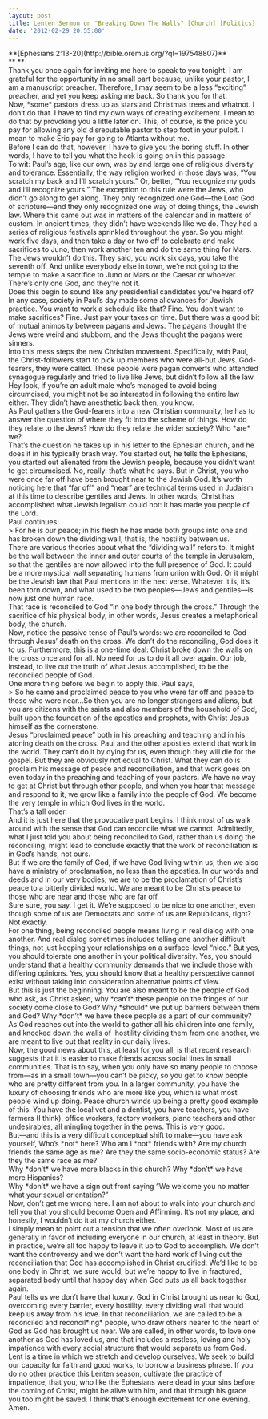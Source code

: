 ```yaml
---
layout: post
title: Lenten Sermon on "Breaking Down The Walls" [Church] [Politics]
date: '2012-02-29 20:55:00'
---
```



<div><span></span></div><div><span>**[Ephesians 2:13-20](http://bible.oremus.org/?ql=197548807)**</span></div><div><span>**  
**</span></div><div><span>Thank you once again for inviting me here to speak to you tonight. I am grateful for the opportunity in no small part because, unlike your pastor, I am a manuscript preacher. Therefore, I may seem to be a less “exciting” preacher, and yet you keep asking me back. So thank you for that.</span>  
<span>  
</span></div><div><span></span></div><div><span>Now, *some* pastors dress up as stars and Christmas trees and whatnot. I don’t do that. I have to find my own ways of creating excitement. I mean to do that by provoking you a little later on. This, of course, is the price you pay for allowing any old disreputable pastor to step foot in your pulpit. I mean to make Eric pay for going to Atlanta without me.</span>  
<span>  
</span></div><div><span></span></div><div><span>Before I can do that, however, I have to give you the boring stuff. In other words, I have to tell you what the heck is going on in this passage.</span>  
<span>  
</span></div><div><span></span></div><div><span>To wit: Paul’s age, like our own, was by and large one of religious diversity and tolerance. Essentially, the way religion worked in those days was, “You scratch my back and I’ll scratch yours.” Or, better, “You recognize my gods and I’ll recognize yours.” The exception to this rule were the Jews, who didn’t go along to get along. They only recognized one God—the Lord God of scripture—and they only recognized one way of doing things, the Jewish law. Where this came out was in matters of the calendar and in matters of custom. In ancient times, they didn’t have weekends like we do. They had a series of religious festivals sprinkled throughout the year. So you might work five days, and then take a day or two off to celebrate and make sacrifices to Juno, then work another ten and do the same thing for Mars.</span>  
<span>  
</span></div><div><span></span></div><div><span>The Jews wouldn’t do this. They said, you work six days, you take the seventh off. And unlike everybody else in town, we’re not going to the temple to make a sacrifice to Juno or Mars or the Caesar or whoever. There’s only one God, and they’re not it.</span>  
<span>  
</span></div><div><span></span></div><div><span>Does this begin to sound like any presidential candidates you’ve heard of?</span>  
<span>  
</span></div><div><span></span></div><div><span>In any case, society in Paul’s day made some allowances for Jewish practice. You want to work a schedule like that? Fine. You don’t want to make sacrifices? Fine. Just pay your taxes on time. But there was a good bit of mutual animosity between pagans and Jews. The pagans thought the Jews were weird and stubborn, and the Jews thought the pagans were sinners.</span>  
<span>  
</span></div><div><span></span></div><div><span>Into this mess steps the new Christian movement. Specifically, with Paul, the Christ-followers start to pick up members who were all-but Jews. God-fearers, they were called. These people were pagan converts who attended synagogue regularly and tried to live like Jews, but didn’t follow all the law. Hey look, if you’re an adult male who’s managed to avoid being circumcised, you might not be so interested in following the entire law either. They didn’t have anesthetic back then, you know.</span>  
<span>  
</span></div><div><span></span></div><div><span>As Paul gathers the God-fearers into a new Christian community, he has to answer the question of where they fit into the scheme of things. How do they relate to the Jews? How do they relate the wider society? Who *are* we?</span>  
<span>  
</span></div><div><span></span></div><div><span>That’s the question he takes up in his letter to the Ephesian church, and he does it in his typically brash way. You started out, he tells the Ephesians, you started out alienated from the Jewish people, because you didn’t want to get circumcised. No, really: that’s what he says. But in Christ, you who were once far off have been brought near to the Jewish God. It’s worth noticing here that “far off” and “near” are technical terms used in Judaism at this time to describe gentiles and Jews. In other words, Christ has accomplished what Jewish legalism could not: it has made you people of the Lord. </span>  
<span>  
</span></div><div><span></span></div><div><span>Paul continues:</span></div>> <span>For he is our peace; in his flesh he has made both groups into one and has broken down the dividing wall, that is, the hostility between us.</span>

<div><span>There are various theories about what the “dividing wall” refers to. It might be the wall between the inner and outer courts of the temple in Jerusalem, so that the gentiles are now allowed into the full presence of God. It could be a more mystical wall separating humans from union with God. Or it might be the Jewish law that Paul mentions in the next verse. Whatever it is, it’s been torn down, and what used to be two peoples—Jews and gentiles—is now just one human race.</span>  
<span>  
</span></div><div><span></span></div><div><span>That race is reconciled to God “in one body through the cross.” Through the sacrifice of his physical body, in other words, Jesus creates a metaphorical body, the church.</span>  
<span>  
</span></div><div><span></span></div><div><span>Now, notice the passive tense of Paul’s words: we are reconciled to God through Jesus’ death on the cross. We don’t do the reconciling, God does it to us. Furthermore, this is a one-time deal: Christ broke down the walls on the cross once and for all. No need for us to do it all over again. Our job, instead, to live out the truth of what Jesus accomplished, to be the reconciled people of God.</span>  
<span>  
</span></div><div><span></span></div><div><span>One more thing before we begin to apply this. Paul says, </span></div>> <span>So he came and proclaimed peace to you who were far off and peace to those who were near…So then you are no longer strangers and aliens, but you are citizens with the saints and also members of the household of God, built upon the foundation of the apostles and prophets, with Christ Jesus himself as the cornerstone.</span>

<div><span>Jesus “proclaimed peace” both in his preaching and teaching and in his atoning death on the cross. Paul and the other apostles extend that work in the world. They can’t do it by dying for us, even though they will die for the gospel. But they are obviously not equal to Christ. What they can do is proclaim his message of peace and reconciliation, and that work goes on even today in the preaching and teaching of your pastors. We have no way to get at Christ but through other people, and when you hear that message and respond to it, we grow like a family into the people of God. We become the very temple in which God lives in the world.</span>  
<span>  
</span></div><div><span></span></div><div><span>That’s a tall order.</span>  
<span>  
</span></div><div><span></span></div><div><span>And it is just here that the provocative part begins. I think most of us walk around with the sense that God can reconcile what we cannot. Admittedly, what I just told you about being reconciled to God, rather than us doing the reconciling, might lead to conclude exactly that the work of reconciliation is in God’s hands, not ours.</span>  
<span>  
</span></div><div><span></span></div><div><span>But if we are the family of God, if we have God living within us, then we also have a ministry of proclamation, no less than the apostles. In our words and deeds and in our very bodies, we are to be the proclamation of Christ’s peace to a bitterly divided world. We are meant to be Christ’s peace to those who are near and those who are far off.</span>  
<span>  
</span></div><div><span></span></div><div><span>Sure sure, you say. I get it. We’re supposed to be nice to one another, even though some of us are Democrats and some of us are Republicans, right?</span>  
<span>  
</span></div><div><span></span></div><div><span>Not exactly.</span>  
<span>  
</span></div><div><span></span></div><div><span>For one thing, being reconciled people means living in real dialog with one another. And real dialog sometimes includes telling one another difficult things, not just keeping your relationships on a surface-level “nice.” But yes, you should tolerate one another in your political diversity. Yes, you should understand that a healthy community demands that we include those with differing opinions. Yes, you should know that a healthy perspective cannot exist without taking into consideration alternative points of view.</span>  
<span>  
</span></div><div><span></span></div><div><span>But this is just the beginning. You are also meant to be the people of God who ask, as Christ asked, why *can’t* these people on the fringes of our society come close to God? Why *should* we put up barriers between them and God? Why *don’t* we have these people as a part of our community? As God reaches out into the world to gather all his children into one family, and knocked down the walls of  hostility dividing them from one another, we are meant to live out that reality in our daily lives.</span>  
<span>  
</span></div><div><span></span></div><div><span>Now, the good news about this, at least for you all, is that recent research suggests that it is easier to make friends across social lines in small communities. That is to say, when you only have so many people to choose from—as in a small town—you can’t be picky, so you get to know people who are pretty different from you. In a larger community, you have the luxury of choosing friends who are more like you, which is what most people wind up doing. Peace church winds up being a pretty good example of this. You have the local vet and a dentist, you have teachers, you have farmers (I think), office workers, factory workers, piano teachers and other undesirables, all mingling together in the pews. This is very good.</span>  
<span>  
</span></div><div><span></span></div><div><span>But—and this is a very difficult conceptual shift to make—you have ask yourself, Who’s *not* here? Who am I *not* friends with? Are my church friends the same age as me? Are they the same socio-economic status? Are they the same race as me?</span>  
<span>  
</span></div><div><span></span></div><div><span>Why *don’t* we have more blacks in this church? Why *don’t* we have more Hispanics?</span>  
<span>  
</span></div><div><span></span></div><div><span>Why *don’t* we have a sign out front saying “We welcome you no matter what your sexual orientation?”</span></div><div><span></span></div><div><span>Now, don’t get me wrong here. I am not about to walk into your church and tell you that you should become Open and Affirming. It’s not my place, and honestly, I wouldn’t do it at my church either.</span>  
<span>  
</span></div><div><span></span></div><div><span>I simply mean to point out a tension that we often overlook. Most of us are generally in favor of including everyone in our church, at least in theory. But in practice, we’re all too happy to leave it up to God to accomplish. We don’t want the controversy and we don’t want the hard work of living out the reconciliation that God has accomplished in Christ crucified. We’d like to be one body in Christ, we sure would, but we’re happy to live in fractured, separated body until that happy day when God puts us all back together again.</span>  
<span>  
</span></div><div><span></span></div><div><span>Paul tells us we don’t have that luxury. God in Christ brought us near to God, overcoming every barrier, every hostility, every dividing wall that would keep us away from his love. In that reconciliation, we are called to be a reconciled and reconcil*ing* people, who draw others nearer to the heart of God as God has brought us near. We are called, in other words, to love one another as God has loved us, and that includes a restless, loving and holy impatience with every social structure that would separate us from God.</span>  
<span>  
</span></div><div><span></span></div><div><span>Lent is a time in which we stretch and develop ourselves. We seek to build our capacity for faith and good works, to borrow a business phrase. If you do no other practice this Lenten season, cultivate the practice of impatience, that you, who like the Ephesians were dead in your sins before the coming of Christ, might be alive with him, and that through his grace you too might be saved. I think that’s enough excitement for one evening. Amen.</span></div>
